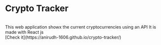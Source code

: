 # Crypto Tracker
<br/>
This web application showx the current cryptocurrencies using an API
It is made with React js
<br/>
[Check it](https://anirudh-1606.github.io/crypto-tracker/)
